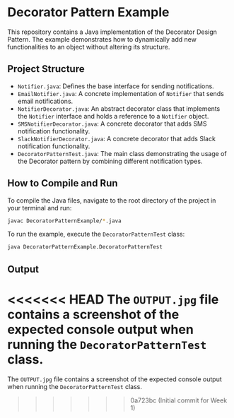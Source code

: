 # Decorator Pattern Example

This repository contains a Java implementation of the Decorator Design Pattern. The example demonstrates how to dynamically add new functionalities to an object without altering its structure.

## Project Structure

- `Notifier.java`: Defines the base interface for sending notifications.
- `EmailNotifier.java`: A concrete implementation of `Notifier` that sends email notifications.
- `NotifierDecorator.java`: An abstract decorator class that implements the `Notifier` interface and holds a reference to a `Notifier` object.
- `SMSNotifierDecorator.java`: A concrete decorator that adds SMS notification functionality.
- `SlackNotifierDecorator.java`: A concrete decorator that adds Slack notification functionality.
- `DecoratorPatternTest.java`: The main class demonstrating the usage of the Decorator pattern by combining different notification types.

## How to Compile and Run

To compile the Java files, navigate to the root directory of the project in your terminal and run:

```bash
javac DecoratorPatternExample/*.java
```

To run the example, execute the `DecoratorPatternTest` class:

```bash
java DecoratorPatternExample.DecoratorPatternTest
```

## Output

<<<<<<< HEAD
The `OUTPUT.jpg` file contains a screenshot of the expected console output when running the `DecoratorPatternTest` class. 
=======
The `OUTPUT.jpg` file contains a screenshot of the expected console output when running the `DecoratorPatternTest` class. 
>>>>>>> 0a723bc (Initial commit for Week 1)
